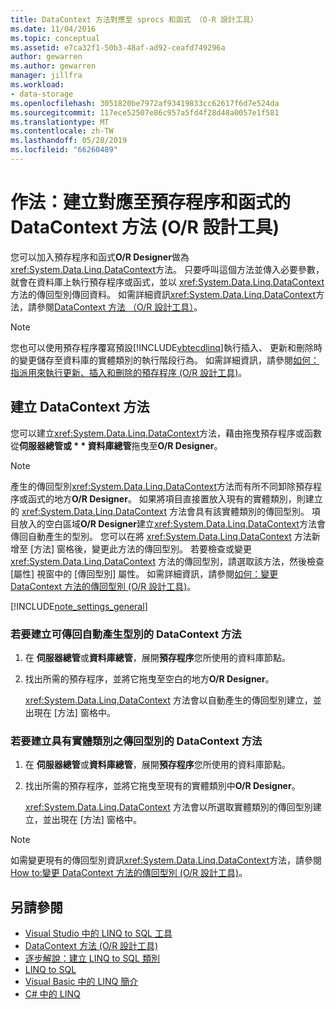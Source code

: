 ```yaml
---
title: DataContext 方法對應至 sprocs 和函式 （O-R 設計工具）
ms.date: 11/04/2016
ms.topic: conceptual
ms.assetid: e7ca32f1-50b3-48af-ad92-ceafd749296a
author: gewarren
ms.author: gewarren
manager: jillfra
ms.workload:
- data-storage
ms.openlocfilehash: 3051820be7972af93419833cc62617f6d7e524da
ms.sourcegitcommit: 117ece52507e86c957a5fd4f28d48a0057e1f581
ms.translationtype: MT
ms.contentlocale: zh-TW
ms.lasthandoff: 05/28/2019
ms.locfileid: "66260489"
---
```

# <a name="how-to-create-datacontext-methods-mapped-to-stored-procedures-and-functions-or-designer"></a>作法：建立對應至預存程序和函式的 DataContext 方法 (O/R 設計工具)

您可以加入預存程序和函式**O/R Designer**做為<xref:System.Data.Linq.DataContext>方法。 只要呼叫這個方法並傳入必要參數，就會在資料庫上執行預存程序或函式，並以 <xref:System.Data.Linq.DataContext> 方法的傳回型別傳回資料。 如需詳細資訊<xref:System.Data.Linq.DataContext>方法，請參閱[DataContext 方法 （O/R 設計工具）](../data-tools/datacontext-methods-o-r-designer.md)。

> [!NOTE]
> 您也可以使用預存程序覆寫預設[!INCLUDE[vbtecdlinq](../data-tools/includes/vbtecdlinq_md.md)]執行插入、 更新和刪除時的變更儲存至資料庫的實體類別的執行階段行為。 如需詳細資訊，請參閱[如何：指派用來執行更新、插入和刪除的預存程序 (O/R 設計工具)](../data-tools/how-to-assign-stored-procedures-to-perform-updates-inserts-and-deletes-o-r-designer.md)。

## <a name="create-datacontext-methods"></a>建立 DataContext 方法

您可以建立<xref:System.Data.Linq.DataContext>方法，藉由拖曳預存程序或函數從<strong>伺服器總管或 * * 資料庫總管</strong>拖曳至**O/R Designer**。

> [!NOTE]
> 產生的傳回型別<xref:System.Data.Linq.DataContext>方法而有所不同卸除預存程序或函式的地方**O/R Designer**。 如果將項目直接置放入現有的實體類別，則建立的 <xref:System.Data.Linq.DataContext> 方法會具有該實體類別的傳回型別。 項目放入的空白區域**O/R Designer**建立<xref:System.Data.Linq.DataContext>方法會傳回自動產生的型別。 您可以在將 <xref:System.Data.Linq.DataContext> 方法新增至 [方法]  窗格後，變更此方法的傳回型別。 若要檢查或變更 <xref:System.Data.Linq.DataContext> 方法的傳回型別，請選取該方法，然後檢查 [屬性]  視窗中的 [傳回型別]  屬性。 如需詳細資訊，請參閱[如何：變更 DataContext 方法的傳回型別 (O/R 設計工具)](../data-tools/how-to-change-the-return-type-of-a-datacontext-method-o-r-designer.md)。

[!INCLUDE[note_settings_general](../data-tools/includes/note_settings_general_md.md)]

### <a name="to-create-datacontext-methods-that-return-automatically-generated-types"></a>若要建立可傳回自動產生型別的 DataContext 方法

1. 在 **伺服器總管**或**資料庫總管**，展開**預存程序**您所使用的資料庫節點。

2. 找出所需的預存程序，並將它拖曳至空白的地方**O/R Designer**。

     <xref:System.Data.Linq.DataContext> 方法會以自動產生的傳回型別建立，並出現在 [方法]  窗格中。

### <a name="to-create-datacontext-methods-that-have-the-return-type-of-an-entity-class"></a>若要建立具有實體類別之傳回型別的 DataContext 方法

1. 在 **伺服器總管**或**資料庫總管**，展開**預存程序**您所使用的資料庫節點。

2. 找出所需的預存程序，並將它拖曳至現有的實體類別中**O/R Designer**。

     <xref:System.Data.Linq.DataContext> 方法會以所選取實體類別的傳回型別建立，並出現在 [方法]  窗格中。

> [!NOTE]
> 如需變更現有的傳回型別資訊<xref:System.Data.Linq.DataContext>方法，請參閱[How to:變更 DataContext 方法的傳回型別 (O/R 設計工具)](../data-tools/how-to-change-the-return-type-of-a-datacontext-method-o-r-designer.md)。

## <a name="see-also"></a>另請參閱

- [Visual Studio 中的 LINQ to SQL 工具](../data-tools/linq-to-sql-tools-in-visual-studio2.md)
- [DataContext 方法 (O/R 設計工具)](../data-tools/datacontext-methods-o-r-designer.md)
- [逐步解說：建立 LINQ to SQL 類別](how-to-create-linq-to-sql-classes-mapped-to-tables-and-views-o-r-designer.md)
- [LINQ to SQL](/dotnet/framework/data/adonet/sql/linq/index)
- [Visual Basic 中的 LINQ 簡介](/dotnet/visual-basic/programming-guide/language-features/linq/introduction-to-linq)
- [C# 中的 LINQ](/dotnet/csharp/linq/linq-in-csharp)
